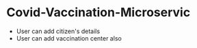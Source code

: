 # Covid-Vaccination-Microservic
* User can add citizen's details 
* User can add vaccination center also
